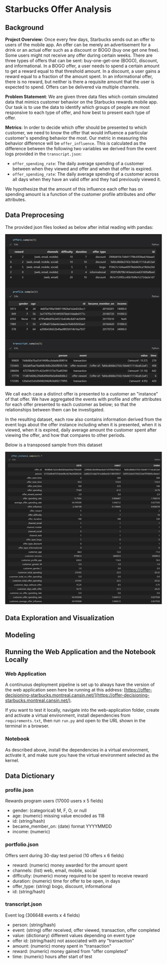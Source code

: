 # Starbucks Offer Analysis

## Background

**Project Overview:** Once every few days, Starbucks sends out an offer to users of the mobile app. An offer can be merely an advertisement for a drink or an actual offer such as a discount or BOGO (buy one get one free). Some users might not receive any offer during certain weeks. There are three types of offers that can be sent: buy-one-get-one (BOGO), discount, and informational. In a BOGO offer, a user needs to spend a certain amount to get a reward equal to that threshold amount. In a discount, a user gains a reward equal to a fraction of the amount spent. In an informational offer, there is no reward, but neither is there a requisite amount that the user is expected to spend. Offers can be delivered via multiple channels.

**Problem Statement**: We are given three data files which contain simulated data that mimics customer behavior on the Starbucks rewards mobile app. Our task is to use the data to identify which groups of people are most responsive to each type of offer, and how best to present each type of offer.

**Metrics**: In order to decide which offer should be presented to which customer, we need to know the offer that would influence a particular customer's spending behavior the most. Our metric in measuring this behavior difference will be `offer_influence`. This is calculated as the difference between the following two variables we derived from the event logs provided in the `transcript.json`:

-   `offer_spending_rate`: The daily average spending of a customer between when they viewed and offer and when that offer is expired.
-   `offer_spending_rate`: The daily average spending of a customer across all days when they have an valid offer and they had previously viewed it.

We hypothesize that the amount of this influence each offer has on spending amount is a function of the customer profile attributes and offer attributes.

## Data Preprocesing

The provided json files looked as below after initial reading with pandas:

![input_data](https://github.com/cansinacarer/Offer-Decisioning-with-Machine-Learning/blob/main/img/input_data.jpg?raw=true)

We call each case a distinct offer is presented to a customer an "instance" of that offer. We have aggregated the events with profile and offer attributes for each offer presented to each customer as below; so that the relationships between them can be investigated.

In the resulting dataset, each row also contains information derived from the event logs about the offer instance including when it is presented, when it is viewed, when it is expired, daily average amount the customer spent after viewing the offer, and how that compares to other periods.

Below is a transposed sample from this dataset

![offer-instance-clean](https://github.com/cansinacarer/Offer-Decisioning-with-Machine-Learning/blob/main/img/offer-instance-clean.jpg?raw=true)

## Data Exploration and Visualization

## Modeling

## Running the Web Application and the Notebook Locally

### Web Application

A continuous deployment pipeline is set up to always have the version of the web application seen here be running at this address:
[https://offer-decisioning-starbucks.montreal.cansin.net/](https://offer-decisioning-starbucks.montreal.cansin.net/).

If you want to test it locally, navigate into the web-application folder, create and activate a virtual environment, install dependencies from `requirements.txt`, then run `run.py` and open to the URL shown in the terminal in a browser.

### Notebook

As described above, install the dependencies in a virtual environment, activate it, and make sure you have the virtual environment selected as the kernel.

## Data Dictionary

### profile.json

Rewards program users (17000 users x 5 fields)

-   gender: (categorical) M, F, O, or null
-   age: (numeric) missing value encoded as 118
-   id: (string/hash)
-   became_member_on: (date) format YYYYMMDD
-   income: (numeric)

### portfolio.json

Offers sent during 30-day test period (10 offers x 6 fields)

-   reward: (numeric) money awarded for the amount spent
-   channels: (list) web, email, mobile, social
-   difficulty: (numeric) money required to be spent to receive reward
-   duration: (numeric) time for offer to be open, in days
-   offer_type: (string) bogo, discount, informational
-   id: (string/hash)

### transcript.json

Event log (306648 events x 4 fields)

-   person: (string/hash)
-   event: (string) offer received, offer viewed, transaction, offer completed
-   value: (dictionary) different values depending on event type
-   offer id: (string/hash) not associated with any "transaction"
-   amount: (numeric) money spent in "transaction"
-   reward: (numeric) money gained from "offer completed"
-   time: (numeric) hours after start of test
